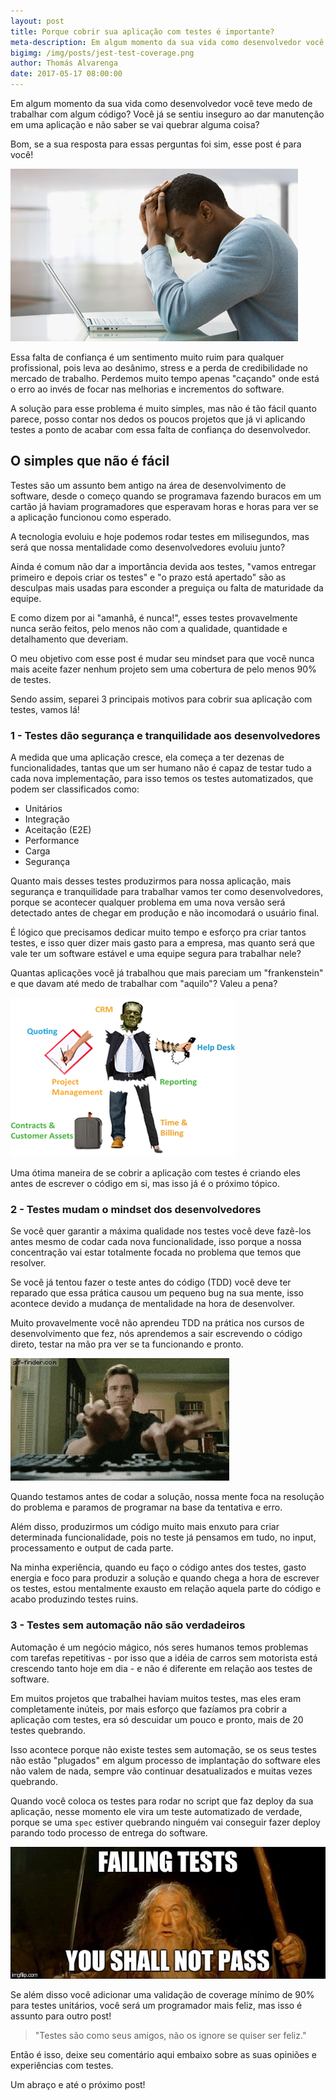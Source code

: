 ```yaml
---
layout: post
title: Porque cobrir sua aplicação com testes é importante?
meta-description: Em algum momento da sua vida como desenvolvedor você teve medo de trabalhar com algum código? Bom, se a sua resposta para essas perguntas foi sim, esse post é para você!
bigimg: /img/posts/jest-test-coverage.png
author: Thomás Alvarenga
date: 2017-05-17 08:00:00
---
```


Em algum momento da sua vida como desenvolvedor você teve medo de trabalhar com algum código? Você já se sentiu inseguro ao dar manutenção em uma aplicação e não saber se vai quebrar alguma coisa?

Bom, se a sua resposta para essas perguntas foi sim, esse post é para você!

![programador estressado com a aplicação](/img/posts/cansado-pc.jpg)

Essa falta de confiança é um sentimento muito ruim para qualquer profissional, pois leva ao desânimo, stress e a perda de credibilidade no mercado de trabalho. Perdemos muito tempo apenas "caçando" onde está o erro ao invés de focar nas melhorias e incrementos do software.

A solução para esse problema é muito simples, mas não é tão fácil quanto parece, posso contar nos dedos os poucos projetos que já vi aplicando testes a ponto de acabar com essa falta de confiança do desenvolvedor.

## O simples que não é fácil

Testes são um assunto bem antigo na área de desenvolvimento de software, desde o começo quando se programava fazendo buracos em um cartão já haviam programadores que esperavam horas e horas para ver se a aplicação funcionou como esperado.

A tecnologia evoluiu e hoje podemos rodar testes em milisegundos, mas será que nossa mentalidade como desenvolvedores evoluiu junto?

Ainda é comum não dar a importância devida aos testes, "vamos entregar primeiro e depois criar os testes" e "o prazo está apertado" são as desculpas mais usadas para esconder a preguiça ou falta de maturidade da equipe.

E como dizem por ai "amanhã, é nunca!", esses testes provavelmente nunca serão feitos, pelo menos não com a qualidade, quantidade e detalhamento que deveriam.

O meu objetivo com esse post é mudar seu mindset para que você nunca mais aceite fazer nenhum projeto sem uma cobertura de pelo menos 90% de testes.

Sendo assim, separei 3 principais motivos para cobrir sua aplicação com testes, vamos lá!

### 1 - Testes dão segurança e tranquilidade aos desenvolvedores

A medida que uma aplicação cresce, ela começa a ter dezenas de funcionalidades, tantas que um ser humano não é capaz de testar tudo a cada nova implementação, para isso temos os testes automatizados, que podem ser classificados como:

- Unitários
- Integração
- Aceitação (E2E)
- Performance
- Carga
- Segurança

Quanto mais desses testes produzirmos para nossa aplicação, mais segurança e tranquilidade para trabalhar vamos ter como desenvolvedores, porque se acontecer qualquer problema em uma nova versão será detectado antes de chegar em produção e não incomodará o usuário final.

É lógico que precisamos dedicar muito tempo e esforço pra criar tantos testes, e isso quer dizer mais gasto para a empresa, mas quanto será que vale ter um software estável e uma equipe segura para trabalhar nele?

Quantas aplicações você já trabalhou que mais pareciam um "frankenstein" e que davam até medo de trabalhar com "aquilo"? Valeu a pena?

![software frankenstein](/img/posts/frankenstein-software.png)

Uma ótima maneira de se cobrir a aplicação com testes é criando eles antes de escrever o código em si, mas isso já é o próximo tópico.

### 2 - Testes mudam o mindset dos desenvolvedores

Se você quer garantir a máxima qualidade nos testes você deve fazê-los antes mesmo de codar cada nova funcionalidade, isso porque a nossa concentração vai estar totalmente focada no problema que temos que resolver.

Se você já tentou fazer o teste antes do código (TDD) você deve ter reparado que essa prática causou um pequeno bug na sua mente, isso acontece devido a mudança de mentalidade na hora de desenvolver.

Muito provavelmente você não aprendeu TDD na prática nos cursos de desenvolvimento que fez, nós aprendemos a sair escrevendo o código direto, testar na mão pra ver se ta funcionando e pronto.

![programador digitando muito rápido](/img/posts/fast-typing.gif)

Quando testamos antes de codar a solução, nossa mente foca na resolução do problema e paramos de programar na base da tentativa e erro.

Além disso, produzirmos um código muito mais enxuto para criar determinada funcionalidade, pois no teste já pensamos em tudo, no input, processamento e output de cada parte.

Na minha experiência, quando eu faço o código antes dos testes, gasto energia e foco para produzir a solução e quando chega a hora de escrever os testes, estou mentalmente exausto em relação aquela parte do código e acabo produzindo testes ruins.

### 3 - Testes sem automação não são verdadeiros

Automação é um negócio mágico, nós seres humanos temos problemas com tarefas repetitivas - por isso que a idéia de carros sem motorista está crescendo tanto hoje em dia - e não é diferente em relação aos testes de software.

Em muitos projetos que trabalhei haviam muitos testes, mas eles eram completamente inúteis, por mais esforço que fazíamos pra cobrir a aplicação com testes, era só descuidar um pouco e pronto, mais de 20 testes quebrando.

Isso acontece porque não existe testes sem automação, se os seus testes não estão "plugados" em algum processo de implantação do software eles não valem de nada, sempre vão continuar desatualizados e muitas vezes quebrando.

Quando você coloca os testes para rodar no script que faz deploy da sua aplicação, nesse momento ele vira um teste automatizado de verdade, porque se uma `spec` estiver quebrando ninguém vai conseguir fazer deploy parando todo processo de entrega do software.

![testes falhando não passarão](/img/posts/shall-not-pass.jpg)

Se além disso você adicionar uma validação de coverage mínimo de 90% para testes unitários, você será um programador mais feliz, mas isso é assunto para outro post!

> "Testes são como seus amigos, não os ignore se quiser ser feliz."

Então é isso, deixe seu comentário aqui embaixo sobre as suas opiniões e experiências com testes.

Um abraço e até o próximo post!